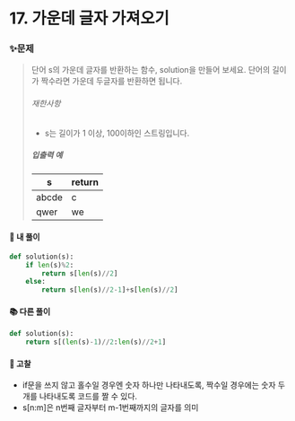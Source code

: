# 17. 가운데 글자 가져오기

### ✨문제

> 단어 s의 가운데 글자를 반환하는 함수, solution을 만들어 보세요. 단어의 길이가 짝수라면 가운데 두글자를 반환하면 됩니다.
>
> ###### 재한사항
>
> - s는 길이가 1 이상, 100이하인 스트링입니다.
>
> ##### 입출력 예
>
> | s     | return |
> | ----- | ------ |
> | abcde | c      |
> | qwer  | we     |



#### 🎈 내 풀이

```python
def solution(s):
    if len(s)%2:
        return s[len(s)//2]
    else:
        return s[len(s)//2-1]+s[len(s)//2]
```



#### **📚 다른 풀이** 

```python
def solution(s):
    return s[(len(s)-1)//2:len(s)//2+1]
```



#### 🧨 고찰

- if문을 쓰지 않고 홀수일 경우엔 숫자 하나만 나타내도록, 짝수일 경우에는 숫자 두개를 나타내도록 코드를 짤 수 있다.
- s[n:m]은 n번째 글자부터 m-1번째까지의 글자를 의미